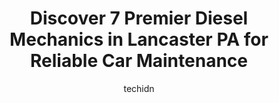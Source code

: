 ---
layout: ampstory
image: https://images.unsplash.com/photo-1626302592106-ad36b003cb39?ixlib=rb-4.0.3&ixid=MnwxMjA3fDB8MHxwaG90by1wYWdlfHx8fGVufDB8fHx8&auto=format&fit=crop&w=640&h=853&q=80
author: techidn
featured: false
description: Trust your vehicles maintenance and repairs to the 7 best Diesel Mechanic in Lancaster PA, USA. With their extensive experience, cutting-edge technology, and commitment to customer satisfac
title: Discover 7 Premier Diesel Mechanics in Lancaster PA for Reliable Car Maintenance
cover:
   title: Discover 7 Premier Diesel Mechanics in Lancaster PA for Reliable Car Maintenance
   subtitle: Rickpate
   background: https://images.unsplash.com/photo-1626302592106-ad36b003cb39?ixlib=rb-4.0.3&ixid=MnwxMjA3fDB8MHxwaG90by1wYWdlfHx8fGVufDB8fHx8&auto=format&fit=crop&w=640&h=853&q=80

pages: 
 - layout: thirds
   top: <h1>#1 Froys Auto Service LLC</h1>
   bottom: "<p>Took my truck to get serviced and looked at the bolts were stripped and they fixed the problem and the service was professional and the mechanics were awesome and the own</p>"
   background: https://www.knot35.com/toplist/wp-content/uploads/2023/06/best-diesel-mechanic-1-in-lancaster-pa-1685837172.jpeg
   backgroundblur: true
 - layout: thirds
   top: <h1>#2 South Duke Auto Repair</h1>
   bottom: "<p>1039 S Duke St, Lancaster, PA 17602, United States</p>"
   background: https://www.knot35.com/toplist/wp-content/uploads/2023/06/best-diesel-mechanic-2-in-lancaster-pa-1685837173.jpeg
   cta:
      link: https://www.knot35.com/toplist/discover-7-premier-diesel-mechanics-in-lancaster-pa-for-reliable-car-maintenance/
      text: Discover 7 Premier Diesel Mechanics in Lancaster PA for Reliable Car Maintenance
 - layout: thirds
   top: <h1>#3 Buds Spring Services</h1>
   bottom: "<p>1420 Arcadia Rd, Lancaster, PA 17601, United States</p>"
   background: https://www.knot35.com/toplist/wp-content/uploads/2023/06/best-diesel-mechanic-3-in-lancaster-pa-1685837174.jpeg
   cta:
      link: https://www.knot35.com/toplist/discover-7-premier-diesel-mechanics-in-lancaster-pa-for-reliable-car-maintenance/
      text: Discover 7 Premier Diesel Mechanics in Lancaster PA for Reliable Car Maintenance
 - layout: thirds
   top: <h1>#4 Landis Garage</h1>
   bottom: "<p>1031 Manheim Pike, Lancaster, PA 17601, United States</p>"
   background: https://images.unsplash.com/photo-1496096265110-f83ad7f96608?ixlib=rb-4.0.3&ixid=MnwxMjA3fDB8MHxwaG90by1wYWdlfHx8fGVufDB8fHx8&auto=format&fit=crop&w=640&h=853&q=80
   cta:
      link: https://www.knot35.com/toplist/discover-7-premier-diesel-mechanics-in-lancaster-pa-for-reliable-car-maintenance/
      text: Discover 7 Premier Diesel Mechanics in Lancaster PA for Reliable Car Maintenance
 - layout: thirds
   top: <h1>#5 Gilberts Automotive</h1>
   bottom: "<p>32 Pitney Rd, Lancaster, PA 17602, United States</p>"
   background: https://images.unsplash.com/photo-1591393223703-56fe1347ac62?ixlib=rb-4.0.3&ixid=MnwxMjA3fDB8MHxwaG90by1wYWdlfHx8fGVufDB8fHx8&auto=format&fit=crop&w=640&h=853&q=80
   cta:
      link: https://www.knot35.com/toplist/discover-7-premier-diesel-mechanics-in-lancaster-pa-for-reliable-car-maintenance/
      text: Discover 7 Premier Diesel Mechanics in Lancaster PA for Reliable Car Maintenance
 - layout: thirds
   top: <h1>#6 Nieves & Luciano Auto</h1>
   bottom: "<p>853 S Prince St, Lancaster, PA 17603, United States</p>"
   background: https://images.unsplash.com/photo-1509114397022-ed747cca3f65?ixlib=rb-4.0.3&ixid=MnwxMjA3fDB8MHxwaG90by1wYWdlfHx8fGVufDB8fHx8&auto=format&fit=crop&w=640&h=853&q=80
   cta:
      link: https://www.knot35.com/toplist/discover-7-premier-diesel-mechanics-in-lancaster-pa-for-reliable-car-maintenance/
      text: Discover 7 Premier Diesel Mechanics in Lancaster PA for Reliable Car Maintenance
 - layout: thirds
   top: <h1>#7 Susquehanna Valley Fleet & Auto</h1>
   bottom: "<p>126 Keller Ave, Lancaster, PA 17601, United States</p>"
   background: https://images.unsplash.com/photo-1488554378835-f7acf46e6c98?ixlib=rb-4.0.3&ixid=MnwxMjA3fDB8MHxwaG90by1wYWdlfHx8fGVufDB8fHx8&auto=format&fit=crop&w=640&h=853&q=80
   cta:
      link: https://www.knot35.com/toplist/discover-7-premier-diesel-mechanics-in-lancaster-pa-for-reliable-car-maintenance/
      text: Discover 7 Premier Diesel Mechanics in Lancaster PA for Reliable Car Maintenance
 - layout: thirds
   middle: Continue reading...
   background: https://images.unsplash.com/photo-1540457036297-448b6b99e91c?ixlib=rb-4.0.3&ixid=MnwxMjA3fDB8MHxwaG90by1wYWdlfHx8fGVufDB8fHx8&auto=format&fit=crop&w=640&h=853&q=80
   cta:
      link: https://www.knot35.com/toplist/discover-7-premier-diesel-mechanics-in-lancaster-pa-for-reliable-car-maintenance/
      text: Discover 7 Premier Diesel Mechanics in Lancaster PA for Reliable Car Maintenance
      
---